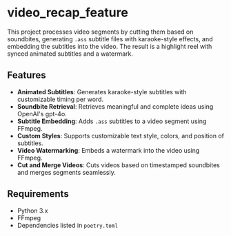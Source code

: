 # video_recap_feature

This project processes video segments by cutting them based on soundbites, generating `.ass` subtitle files with karaoke-style effects, and embedding the subtitles into the video. The result is a highlight reel with synced animated subtitles and a watermark.

## Features

- **Animated Subtitles**: Generates karaoke-style subtitles with customizable timing per word.
- **Soundbite Retrieval**: Retrieves meaningful and complete ideas using OpenAI's gpt-4o.
- **Subtitle Embedding**: Adds `.ass` subtitles to a video segment using FFmpeg.
- **Custom Styles**: Supports customizable text style, colors, and position of subtitles.
- **Video Watermarking**: Embeds a watermark into the video using FFmpeg.
- **Cut and Merge Videos**: Cuts videos based on timestamped soundbites and merges segments seamlessly.

## Requirements

- Python 3.x
- FFmpeg
- Dependencies listed in `poetry.toml`
